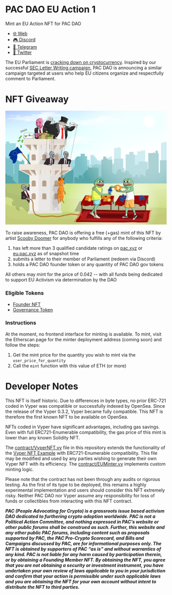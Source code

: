# PAC DAO EU Action 1

Mint an EU Action NFT for PAC DAO

* [🌐  Web](https://pac.xyz/)
* [🎮  Discord ](https://discord.gg/tbBKXQqm)
* [🛫  Telegram ](https://t.me/joinchat/VYYqN19O3Wc4OTZh)
* [🦅  Twitter](https://twitter.com/pacdao)

The EU Parliament is [cracking down on cryptocurrency](https://twitter.com/paddi_hansen/status/1507741879563132928).  Inspired by our successful [SEC Letter Writing campaign](https://pac.xyz/#/sec-action), PAC DAO is announcing a similar campaign targeted at users who help EU citizens organize and respectfully comment to Parliament.

# NFT Giveaway

![PAC DAO](Scooby.png)

To raise awareness, PAC DAO is offering a free (+gas) mint of this NFT by artist [Scooby Doomer](https://opensea.io/collection/ct-all-stars) for anybody who fulfills any of the following criteria:

1. has left more than 3 qualified candidate ratings on [pac.xyz](https://pac.xyz/) or [eu.pac.xyz](https://eu.pac.xyz/) as of snapshot time
2. submits a letter to their member of Parliament (redeem via Discord)
3. holds a PAC DAO founder token or any quantity of PAC DAO gov tokens

All others may mint for the price of 0.042 -- with all funds being dedicated to support EU Activism via determination by the DAO

### Eligible Tokens

 * [Founder NFT](https://etherscan.io/address/0x63994B223F01b943eFf986b1B379312508dc15F8)
 * [Governance Token](https://etherscan.io/address/0x3459cfce9c0306eb1d5d0e2b78144c9fbd94c87b)

### Instructions
At the moment, no frontend interface for minting is available.  To mint, visit the Etherscan page for the minter deployment address (coming soon) and follow the steps:

1. Get the mint price for the quantity you wish to mint via the `user_price_for_quantity`
2. Call the `mint` function with this value of ETH (or more)

# Developer Notes

This NFT is itself historic.  Due to differences in byte types, no prior ERC-721 coded in Vyper was compatible or successfully indexed by OpenSea.  Since the release of the Vyper 0.3.2, Vyper became fully compatible.  This NFT is therefore the first known NFT to be available on OpenSea.

NFTs coded in Vyper have significant advantages, including gas savings.  Even with full ERC721-Enumerable compatibility, the gas price of this mint is lower than any known Solidity NFT.

The [contract/VyperNFT.vy](https://github.com/pacdao/eu-action-1/blob/main/contracts/VyperNFT.vy) file in this repository extends the functionality of the [Vyper NFT Example](https://github.com/vyperlang/vyper/blob/master/examples/tokens/ERC721.vy) with ERC721-Enumerable compatibility.  This file may be modified and used by any parties wishing to generate their own Vyper NFT with its efficiency.  The [contract/EUMinter.vy](https://github.com/pacdao/eu-action-1/blob/main/contracts/EUMinter.vy) implements custom minting logic.

Please note that the contract has not been through any audits or rigorous testing.  As the first of its type to be deployed, this remains a highly experimental implementation and users should consider this NFT extremely risky.  Neither PAC DAO nor Vyper assume any responsibility for loss of funds or collectibles from interacting with this NFT contract.

***PAC (People Advocating for Crypto) is a grassroots issue based activism DAO dedicated to furthering crypto adoption worldwide. PAC is not a Political Action Committee, and nothing expressed in PAC’s website or other public forums shall be construed as such. Further, this website and any other public PAC forums, including content such as proposals supported by PAC, the PAC Pro-Crypto Scorecard, and Bills and Campaigns discussed by PAC, are for informational purposes only. The NFT is obtained by supporters of PAC “as is” and without warranties of any kind. PAC is not liable for any harm caused by participation therein, or by obtaining a Founding Member NFT. By obtaining the NFT, you agree that you are not obtaining a security or investment instrument, you have undertaken your own review of laws applicable to you in your jurisdiction and confirm that your action is permissible under such applicable laws and you are obtaining the NFT for your own account without intent to distribute the NFT to third parties.***
